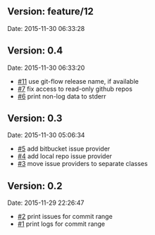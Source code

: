 
## Version: feature/12
Date: 2015-11-30 06:33:28


## Version: 0.4
Date: 2015-11-30 06:33:20

 * [#11] use git-flow release name, if available
 * [#7] fix access to read-only github repos
 * [#6] print non-log data to stderr

[#11]: https://github.com/aanatoly/git-changelog/issues/11
[#7]: https://github.com/aanatoly/git-changelog/issues/7
[#6]: https://github.com/aanatoly/git-changelog/issues/6

## Version: 0.3
Date: 2015-11-30 05:06:34

 * [#5] add bitbucket issue provider
 * [#4] add local repo issue provider
 * [#3] move issue providers to separate classes

[#5]: https://github.com/aanatoly/git-changelog/issues/5
[#4]: https://github.com/aanatoly/git-changelog/issues/4
[#3]: https://github.com/aanatoly/git-changelog/issues/3

## Version: 0.2
Date: 2015-11-29 22:26:47

 * [#2] print issues for commit range
 * [#1] print logs for commit range

[#2]: https://github.com/aanatoly/git-changelog/issues/2
[#1]: https://github.com/aanatoly/git-changelog/issues/1
